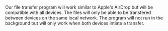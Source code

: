 Our file transfer program will work similar to Apple's AirDrop but will be compatible with all devices. The files will only be able to be transfered between devices on the same local network. The program will not run in the background but will only work when both devices intiate a transfer.
